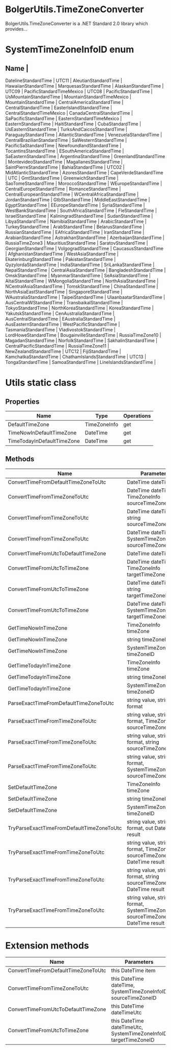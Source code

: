 # BolgerUtils.TimeZoneConverter

BolgerUtils.TimeZoneConverter is a .NET Standard 2.0 library which provides...

# SystemTimeZoneInfoID enum

Name |
---
DatelineStandardTime |
UTC11 |
AleutianStandardTime |
HawaiianStandardTime |
MarquesasStandardTime |
AlaskanStandardTime |
UTC09 |
PacificStandardTimeMexico |
UTC08 |
PacificStandardTime |
UsMountainStandardTime |
MountainStandardTimeMexico |
MountainStandardTime |
CentralAmericaStandardTime |
CentralStandardTime |
EasterIslandStandardTime |
CentralStandardTimeMexico |
CanadaCentralStandardTime |
SaPacificStandardTime |
EasternStandardTimeMexico |
EasternStandardTime |
HaitiStandardTime |
CubaStandardTime |
UsEasternStandardTime |
TurksAndCaicosStandardTime |
ParaguayStandardTime |
AtlanticStandardTime |
VenezuelaStandardTime |
CentralBrazilianStandardTime |
SaWesternStandardTime |
PacificSaStandardTime |
NewfoundlandStandardTime |
TocantinsStandardTime |
ESouthAmericaStandardTime |
SaEasternStandardTime |
ArgentinaStandardTime |
GreenlandStandardTime |
MontevideoStandardTime |
MagallanesStandardTime |
SaintPierreStandardTime |
BahiaStandardTime |
UTC02 |
MidAtlanticStandardTime |
AzoresStandardTime |
CapeVerdeStandardTime |
UTC |
GmtStandardTime |
GreenwichStandardTime |
SaoTomeStandardTime |
MoroccoStandardTime |
WEuropeStandardTime |
CentralEuropeStandardTime |
RomanceStandardTime |
CentralEuropeanStandardTime |
WCentralAfricaStandardTime |
JordanStandardTime |
GtbStandardTime |
MiddleEastStandardTime |
EgyptStandardTime |
EEuropeStandardTime |
SyriaStandardTime |
WestBankStandardTime |
SouthAfricaStandardTime |
FleStandardTime |
IsraelStandardTime |
KaliningradStandardTime |
SudanStandardTime |
LibyaStandardTime |
NamibiaStandardTime |
ArabicStandardTime |
TurkeyStandardTime |
ArabStandardTime |
BelarusStandardTime |
RussianStandardTime |
EAfricaStandardTime |
IranStandardTime |
ArabianStandardTime |
AstrakhanStandardTime |
AzerbaijanStandardTime |
RussiaTimeZone3 |
MauritiusStandardTime |
SaratovStandardTime |
GeorgianStandardTime |
VolgogradStandardTime |
CaucasusStandardTime |
AfghanistanStandardTime |
WestAsiaStandardTime |
EkaterinburgStandardTime |
PakistanStandardTime |
QyzylordaStandardTime |
IndiaStandardTime |
SriLankaStandardTime |
NepalStandardTime |
CentralAsiaStandardTime |
BangladeshStandardTime |
OmskStandardTime |
MyanmarStandardTime |
SeAsiaStandardTime |
AltaiStandardTime |
WMongoliaStandardTime |
NorthAsiaStandardTime |
NCentralAsiaStandardTime |
TomskStandardTime |
ChinaStandardTime |
NorthAsiaEastStandardTime |
SingaporeStandardTime |
WAustraliaStandardTime |
TaipeiStandardTime |
UlaanbaatarStandardTime |
AusCentralWStandardTime |
TransbaikalStandardTime |
TokyoStandardTime |
NorthKoreaStandardTime |
KoreaStandardTime |
YakutskStandardTime |
CenAustraliaStandardTime |
AusCentralStandardTime |
EAustraliaStandardTime |
AusEasternStandardTime |
WestPacificStandardTime |
TasmaniaStandardTime |
VladivostokStandardTime |
LordHoweStandardTime |
BougainvilleStandardTime |
RussiaTimeZone10 |
MagadanStandardTime |
NorfolkStandardTime |
SakhalinStandardTime |
CentralPacificStandardTime |
RussiaTimeZone11 |
NewZealandStandardTime |
UTC12 |
FijiStandardTime |
KamchatkaStandardTime |
ChathamIslandsStandardTime |
UTC13 |
TongaStandardTime |
SamoaStandardTime |
LineIslandsStandardTime |

# Utils static class

## Properties

Name | Type | Operations
--- | --- | ---
DefaultTimeZone | TimeZoneInfo | get
TimeNowInDefaultTimeZone | DateTime | get
TimeTodayInDefaultTimeZone | DateTime | get

## Methods

Name | Parameters | Returns
--- | --- | ---
ConvertTimeFromDefaultTimeZoneToUtc | DateTime dateTime | DateTime
ConvertTimeFromTimeZoneToUtc | DateTime dateTime, TimeZoneInfo sourceTimeZone | DateTime
ConvertTimeFromTimeZoneToUtc | DateTime dateTime, string sourceTimeZoneID | DateTime
ConvertTimeFromTimeZoneToUtc | DateTime dateTime, SystemTimeZoneInfoID sourceTimeZoneID | DateTime
ConvertTimeFromUtcToDefaultTimeZone | DateTime dateTimeUtc | DateTime
ConvertTimeFromUtcToTimeZone | DateTime dateTimeUtc, TimeZoneInfo targetTimeZone | DateTime
ConvertTimeFromUtcToTimeZone | DateTime dateTimeUtc, string targetTimeZoneID | DateTime
ConvertTimeFromUtcToTimeZone | DateTime dateTimeUtc, SystemTimeZoneInfoID targetTimeZoneID | DateTime
GetTimeNowInTimeZone | TimeZoneInfo timeZone | DateTime
GetTimeNowInTimeZone | string timeZoneID | DateTime
GetTimeNowInTimeZone | SystemTimeZoneInfoID timeZoneID | DateTime
GetTimeTodayInTimeZone | TimeZoneInfo timeZone | DateTime
GetTimeTodayInTimeZone | string timeZoneID | DateTime
GetTimeTodayInTimeZone | SystemTimeZoneInfoID timeZoneID | DateTime
ParseExactTimeFromDefaultTimeZoneToUtc | string value, string format | DateTime
ParseExactTimeFromTimeZoneToUtc | string value, string format, TimeZoneInfo sourceTimeZone | DateTime
ParseExactTimeFromTimeZoneToUtc | string value, string format, string sourceTimeZoneID | DateTime
ParseExactTimeFromTimeZoneToUtc | string value, string format, SystemTimeZoneInfoID sourceTimeZoneID | DateTime
SetDefaultTimeZone | TimeZoneInfo timeZone | void
SetDefaultTimeZone | string timeZoneID | void
SetDefaultTimeZone | SystemTimeZoneInfoID timeZoneID | void
TryParseExactTimeFromDefaultTimeZoneToUtc | string value, string format, out DateTime result | bool
TryParseExactTimeFromTimeZoneToUtc | string value, string format, TimeZoneInfo sourceTimeZone, out DateTime result | bool
TryParseExactTimeFromTimeZoneToUtc | string value, string format, string sourceTimeZoneID, out DateTime result | bool
TryParseExactTimeFromTimeZoneToUtc | string value, string format, SystemTimeZoneInfoID sourceTimeZoneID, out DateTime result | bool

# Extension methods

Name | Parameters | Returns
--- | --- | ---
ConvertTimeFromDefaultTimeZoneToUtc | this DateTime item | DateTime
ConvertTimeFromTimeZoneToUtc | this DateTime dateTime, SystemTimeZoneInfoID sourceTimeZoneID | DateTime
ConvertTimeFromUtcToDefaultTimeZone | this DateTime dateTimeUtc | DateTime
ConvertTimeFromUtcToTimeZone | this DateTime dateTimeUtc, SystemTimeZoneInfoID targetTimeZoneID | DateTime
